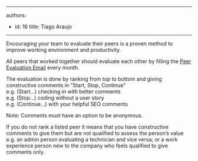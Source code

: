 

---
authors:
  - id: 16
    title: Tiago Araujo
---




<span class='intro'> Encouraging your team to evaluate their peers is a proven method to improve working environment and productivity.
 </span>


  <p>All peers&#160;that worked together should evaluate each other by filling the <a href="http&#58;//intranet.ssw.com.au/accounting/Shared%20Documents/PeerEvaluationEmailTemplate.msg" target="_blank" name="Peer Evaluation Email Template" id="Peer Evaluation Email Template">Peer Evaluation Email</a> every month.</p>
<p>The evaluation is done by ranking from top to bottom and giving constructive comments in “Start, Stop, Continue”<br>
e.g. (Start...) checking in with better comments&#160;&#160;<br>
e.g. (Stop...) coding without a user story&#160;&#160; <br>
e.g. (Continue...) with your helpful SEO comments</p>
<p>Note&#58; Comments must have an option to be anonymous.</p>
<p>If you do not rank a listed peer it means that you have constructive comments to give them but are not qualified to assess the person’s value <br>
e.g. an admin person evaluating a technician and vice versa; or a work experience person new to the company who feels qualified to give comments only.</p>



